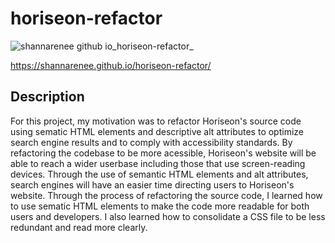 # horiseon-refactor

![shannarenee github io_horiseon-refactor_](https://user-images.githubusercontent.com/126972906/227124648-94703570-2321-4474-8b60-a5e2987aa04f.png)

https://shannarenee.github.io/horiseon-refactor/

## Description

For this project, my motivation was to refactor Horiseon's source code using sematic HTML elements and descriptive alt attributes to optimize search engine results and to comply with accessibility standards. By refactoring the codebase to be more acessible, Horiseon's website will be able to reach a wider userbase including those that use screen-reading devices. Through the use of semantic HTML elements and alt attributes, search engines will have an easier time directing users to Horiseon's website. Through the process of refactoring the source code, I learned how to use sematic HTML elements to make the code more readable for both users and developers. I also learned how to consolidate a CSS file to be less redundant and read more clearly.
